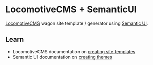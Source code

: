 # LocomotiveCMS + SemanticUI
[LocomotiveCMS](http://locomotivecms.com/) wagon site template / generator using [Semantic UI](http://semantic-ui.com/). 

## Learn
 * LocomotiveCMS documentation on [creating site templates](http://doc.locomotivecms.com/guides/create-site-template)
 * Semantic UI documentation on [creating themes](http://learnsemantic.com/)
